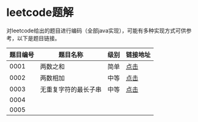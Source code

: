 # leetcode题解

对leetcode给出的题目进行编码（全部java实现），可能有多种实现方式可供参考，以下是题目链接。

| 题目编号 | 题目名称             | 级别 | 链接地址 |
| -------- | -------------------- | ---- | -------- |
| 0001     | 两数之和             | 简单 | [点击](https://github.com/lightingsui/leetcode/tree/master/src/1-%E4%B8%A4%E6%95%B0%E4%B9%8B%E5%92%8C) |
| 0002     | 两数相加             | 中等 | [点击](https://github.com/lightingsui/leetcode/tree/master/src/2-%E4%B8%A4%E6%95%B0%E7%9B%B8%E5%8A%A0)         |
| 0003     | 无重复字符的最长子串 | 中等 |  [点击](https://github.com/lightingsui/leetcode/tree/master/src/3-%E6%97%A0%E9%87%8D%E5%A4%8D%E5%AD%97%E7%AC%A6%E7%9A%84%E6%9C%80%E9%95%BF%E5%AD%90%E4%B8%B2)        |
| 0004     |                      |      |          |
| 0005     |                      |      |          |

